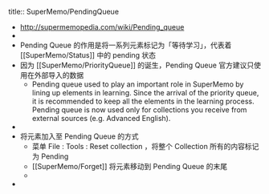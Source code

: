 title:: SuperMemo/PendingQueue

- http://supermemopedia.com/wiki/Pending_queue
-
- Pending Queue 的作用是将一系列元素标记为「等待学习」，代表着 [[SuperMemo/Status]] 中的 pending 状态
- 因为 [[SuperMemo/PriorityQueue]] 的诞生，Pending Queue 官方建议只使用在外部导入的数据
	- Pending queue used to play an important role in SuperMemo by lining up elements in learning. Since the arrival of the priority queue, it is recommended to keep all the elements in the learning process. Pending queue is now used only for collections you receive from external sources (e.g. Advanced English).
-
- 将元素加入至 Pending Queue 的方式
	- 菜单 File : Tools : Reset collection ，将整个 Collection 所有的内容标记为 Pending
	- [[SuperMemo/Forget]] 将元素移动到 Pending Queue 的末尾
	-
-